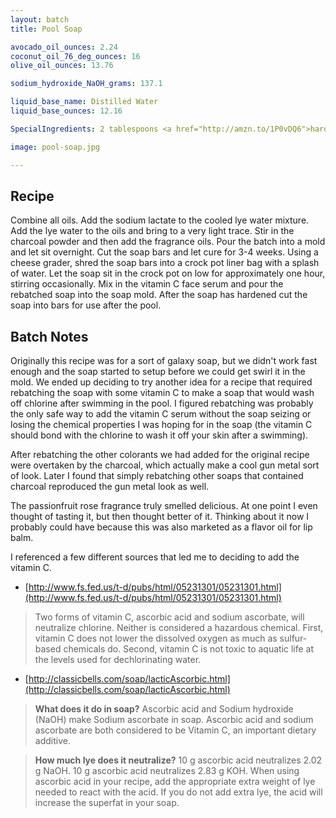 ```yaml
---
layout: batch
title: Pool Soap

avocado_oil_ounces: 2.24
coconut_oil_76_deg_ounces: 16
olive_oil_ounces: 13.76

sodium_hydroxide_NaOH_grams: 137.1

liquid_base_name: Distilled Water
liquid_base_ounces: 12.16

SpecialIngredients: 2 tablespoons <a href="http://amzn.to/1P0vDQ6">hardwood activated charcoal powder</a>, 1 oz. <a href="http://www.amazon.com/20-Vitamin-Ferulic-Acid-Serum/dp/B0036BI56G">Timeless Vitamin C + E Face Serum</a>, 1.36 oz. (medium strength) <a href="https://www.brambleberry.com/Passionfruit-Rose-Fragrance-And-Flavor-Oil-P3336.aspx">passionfruit rose fragrance and flavor oil</a>.

image: pool-soap.jpg

---
```


## Recipe
Combine all oils. Add the sodium lactate to the cooled lye water mixture.  Add the lye water to the oils and bring to a very light trace. Stir in the charcoal powder and then add the fragrance oils.  Pour the batch into a mold and let sit overnight. Cut the soap bars and let cure for 3-4 weeks. Using a cheese grader, shred the soap bars into a crock pot liner bag with a splash of water. Let the soap sit in the crock pot on low for approximately one hour, stirring occasionally. Mix in the vitamin C face serum and pour the rebatched soap into the soap mold. After the soap has hardened cut the soap into bars for use after the pool.

## Batch Notes
Originally this recipe was for a sort of galaxy soap, but we didn't work fast enough and the soap started to setup before we could get swirl it in the mold. We ended up deciding to try another idea for a recipe that required rebatching the soap with some vitamin C to make a soap that would wash off chlorine after swimming in the pool. I figured rebatching was probably the only safe way to add the vitamin C serum without the soap seizing or losing the chemical properties I was hoping for in the soap (the vitamin C should bond with the chlorine to wash it off your skin after a swimming). 

After rebatching the other colorants we had added for the original recipe were overtaken by the charcoal, which actually make a cool gun metal sort of look. Later I found that simply rebatching other soaps that contained charcoal reproduced the gun metal look as well.

The passionfruit rose fragrance truly smelled delicious. At one point I even thought of tasting it, but then thought better of it. Thinking about it now I probably could have because this was also marketed as a flavor oil for lip balm.

I referenced a few different sources that led me to deciding to add the vitamin C.

- [http://www.fs.fed.us/t-d/pubs/html/05231301/05231301.html](http://www.fs.fed.us/t-d/pubs/html/05231301/05231301.html)

> Two forms of vitamin C, ascorbic acid and sodium ascorbate, will neutralize chlorine. Neither is considered a hazardous chemical. First, vitamin C does not lower the dissolved oxygen as much as sulfur-based chemicals do. Second, vitamin C is not toxic to aquatic life at the levels used for dechlorinating water.

- [http://classicbells.com/soap/lacticAscorbic.html](http://classicbells.com/soap/lacticAscorbic.html)

> **What does it do in soap?** Ascorbic acid and Sodium hydroxide (NaOH) make Sodium ascorbate in soap. Ascorbic acid and sodium ascorbate are both considered to be Vitamin C, an important dietary additive.

> **How much lye does it neutralize?** 10 g ascorbic acid neutralizes 2.02 g NaOH. 10 g ascorbic acid neutralizes 2.83 g KOH. When using ascorbic acid in your recipe, add the appropriate extra weight of lye needed to react with the acid. If you do not add extra lye, the acid will increase the superfat in your soap.


